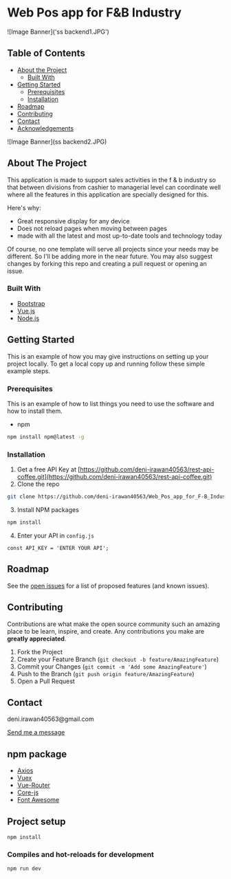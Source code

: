 # Web Pos app for F&B Industry

![Image Banner]('ss backend1.JPG')

## Table of Contents

* [About the Project](#about-the-project)
  * [Built With](#built-with)
* [Getting Started](#getting-started)
  * [Prerequisites](#prerequisites)
  * [Installation](#installation)
* [Roadmap](#roadmap)
* [Contributing](#contributing)
* [Contact](#contact)
* [Acknowledgements](#acknowledgements)

<!-- ABOUT THE PROJECT -->
![Image Banner](ss backend2.JPG)
## About The Project

This application is made to support sales activities in the f & b industry so that between divisions from cashier to managerial level can coordinate well where all the features in this application are specially designed for this.

Here's why:
* Great responsive display for any device
* Does not reload pages when moving between pages
* made with all the latest and most up-to-date tools and technology today

Of course, no one template will serve all projects since your needs may be different. So I'll be adding more in the near future. You may also suggest changes by forking this repo and creating a pull request or opening an issue.

### Built With

* [Bootstrap](https://getbootstrap.com)
* [Vue.js](https://docs.vuejs.id/)
* [Node.js](https://nodejs.org/en/)



<!-- GETTING STARTED -->
## Getting Started

This is an example of how you may give instructions on setting up your project locally.
To get a local copy up and running follow these simple example steps.

### Prerequisites

This is an example of how to list things you need to use the software and how to install them.
* npm
```sh
npm install npm@latest -g
```

### Installation

1. Get a free API Key at [https://github.com/deni-irawan40563/rest-api-coffee.git](https://github.com/deni-irawan40563/rest-api-coffee.git)
2. Clone the repo
```sh
git clone https://github.com/deni-irawan40563/Web_Pos_app_for_F-B_Industry.git
```
3. Install NPM packages
```sh
npm install
```
4. Enter your API in `config.js`
```JS
const API_KEY = 'ENTER YOUR API';
```

<!-- ROADMAP -->
## Roadmap

See the [open issues](https://github.com/deni-irawan40563/Web_Pos_app_for_F-B_Industry/issues) for a list of proposed features (and known issues).



<!-- CONTRIBUTING -->
## Contributing

Contributions are what make the open source community such an amazing place to be learn, inspire, and create. Any contributions you make are **greatly appreciated**.

1. Fork the Project
2. Create your Feature Branch (`git checkout -b feature/AmazingFeature`)
3. Commit your Changes (`git commit -m 'Add some AmazingFeature'`)
4. Push to the Branch (`git push origin feature/AmazingFeature`)
5. Open a Pull Request

<!-- CONTACT -->
## Contact

<div>
<p>deni.irawan40563@gmail.com</p>
<a href = "mailto:deni-irawan40563@gmail.com">Send me a message</a>
</div>


<!-- ACKNOWLEDGEMENTS -->
## npm package
* [Axios](https://www.npmjs.com/package/axios)
* [Vuex](https://vuex.vuejs.org/)
* [Vue-Router](https://router.vuejs.org/)
* [Core-js](https://www.npmjs.com/package/core-js)
* [Font Awesome](https://fontawesome.com)


## Project setup
```
npm install
```

### Compiles and hot-reloads for development
```
npm run dev
```